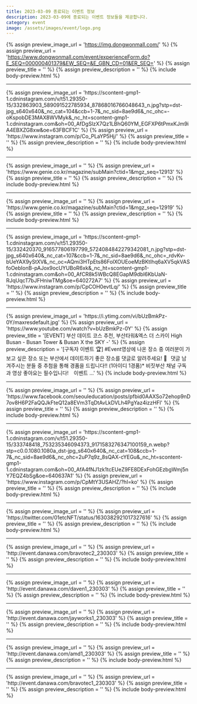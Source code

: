 ```yaml
---
title: 2023-03-09 종료되는 이벤트 정보
description: 2023-03-09에 종료되는 이벤트 정보들을 제공합니다.
category: event
image: /assets/images/event/logo.png
---
```

{% assign preview_image_url = 'https://img.dongwonmall.com/' %}
{% assign preview_url = 'https://www.dongwonmall.com/event/experienceForm.do?E_SEQ=000000401379&EW_SEQ=&E_GBN_CD=01&ER_SEQ=' %}
{% assign preview_title = '' %}
{% assign preview_description = '' %}
{% include body-preview.html %}
<hr>{% assign preview_image_url = 'https://scontent-gmp1-1.cdninstagram.com/v/t51.29350-15/332863903_589091522785934_87868016766048643_n.jpg?stp=dst-jpg_s640x640&amp;_nc_cat=104&amp;ccb=1-7&amp;_nc_sid=8ae9d6&amp;_nc_ohc=-oKspobDE3MAX8WVMyk&amp;_nc_ht=scontent-gmp1-1.cdninstagram.com&amp;oh=00_AfDgSlzX7Qz1LBhQ60YM_EGFXP6tPmxKJm9iA4EBXZG8xw&amp;oe=63FBCF1C' %}
{% assign preview_url = 'https://www.instagram.com/p/Co_PLaYP5Hj/' %}
{% assign preview_title = '' %}
{% assign preview_description = '' %}
{% include body-preview.html %}
<hr>{% assign preview_image_url = '' %}
{% assign preview_url = 'https://www.genie.co.kr/magazine/subMain?ctid=1&mgz_seq=12913' %}
{% assign preview_title = '' %}
{% assign preview_description = '' %}
{% include body-preview.html %}
<hr>{% assign preview_image_url = '' %}
{% assign preview_url = 'https://www.genie.co.kr/magazine/subMain?ctid=1&mgz_seq=12919' %}
{% assign preview_title = '' %}
{% assign preview_description = '' %}
{% include body-preview.html %}
<hr>{% assign preview_image_url = 'https://scontent-gmp1-1.cdninstagram.com/v/t51.29350-15/332420370_916577806197799_5724084842279342081_n.jpg?stp=dst-jpg_s640x640&amp;_nc_cat=107&amp;ccb=1-7&amp;_nc_sid=8ae9d6&amp;_nc_ohc=_rdvKv-bUeYAX9yStXV&amp;_nc_oc=AQmi3HTpEts86FolXOUEoeMzBKtIhq6aXV5qkVASfoOebIonB-pAJox9ocUYUBoR6xk&amp;_nc_ht=scontent-gmp1-1.cdninstagram.com&amp;oh=00_AfCR8k5WBcQ8EGapM9dbI6KbUaN-RJqUqcT7bJFHniwTMg&amp;oe=640272A7' %}
{% assign preview_url = 'https://www.instagram.com/p/CpCOH0evtLq/' %}
{% assign preview_title = '' %}
{% assign preview_description = '' %}
{% include body-preview.html %}
<hr>{% assign preview_image_url = 'https://i.ytimg.com/vi/bUzBmkPz-0Y/maxresdefault.jpg' %}
{% assign preview_url = 'https://www.youtube.com/watch?v=bUzBmkPz-0Y' %}
{% assign preview_title = '[EVENT] 부산 데이트 코스 추천, 부산타워&amp;엑스 더 스카이 High Busan - Busan Tower &amp; Busan X the SKY -' %}
{% assign preview_description = '[구독자 이벤트 🏆] #Event영상에 나온 장소 중 여러분이 가보고 싶은 장소 또는 부산에서 데이트하기 좋은 장소를 댓글로 알려주세요! 📄⠀댓글 남겨주시는 분들 중 추첨을 통해 경품을 드립니다!! (1아이디 1경품)* 비짓부산 채널 구독과 영상 좋아요는 필수입니다! ⠀이벤트 ...' %}
{% include body-preview.html %}
<hr>{% assign preview_image_url = '' %}
{% assign preview_url = 'https://www.facebook.com/seouleducation/posts/pfbid0AAXSo72ehop9nD7ov8H6P2FaQQJkFteQ12a8EVm3TqDtAvLkDVLh4PgYaz4izzHFl' %}
{% assign preview_title = '' %}
{% assign preview_description = '' %}
{% include body-preview.html %}
<hr>{% assign preview_image_url = 'https://scontent-gmp1-1.cdninstagram.com/v/t51.29350-15/333748418_753235346094373_9171583276347100159_n.webp?stp=c0.0.1080.1080a_dst-jpg_s640x640&amp;_nc_cat=108&amp;ccb=1-7&amp;_nc_sid=8ae9d6&amp;_nc_ohc=2uP7q9z_8sQAX-cYEGu&amp;_nc_ht=scontent-gmp1-1.cdninstagram.com&amp;oh=00_AfA4fNJ1zk1tcEUeZ9FE8DExFohGEzbgWmj5nY7EQZ4bSg&amp;oe=640637A1' %}
{% assign preview_url = 'https://www.instagram.com/p/CpMtY3USAHZ/?hl=ko' %}
{% assign preview_title = '' %}
{% assign preview_description = '' %}
{% include body-preview.html %}
<hr>{% assign preview_image_url = '' %}
{% assign preview_url = 'https://twitter.com/01etcNFT/status/1630382921017327616' %}
{% assign preview_title = '' %}
{% assign preview_description = '' %}
{% include body-preview.html %}
<hr>{% assign preview_image_url = '' %}
{% assign preview_url = 'http://event.danawa.com/bravotec2_230303' %}
{% assign preview_title = '' %}
{% assign preview_description = '' %}
{% include body-preview.html %}
<hr>{% assign preview_image_url = '' %}
{% assign preview_url = 'http://event.danawa.com/daven1_230303' %}
{% assign preview_title = '' %}
{% assign preview_description = '' %}
{% include body-preview.html %}
<hr>{% assign preview_image_url = '' %}
{% assign preview_url = 'http://event.danawa.com/jayworks1_230303' %}
{% assign preview_title = '' %}
{% assign preview_description = '' %}
{% include body-preview.html %}
<hr>{% assign preview_image_url = '' %}
{% assign preview_url = 'http://event.danawa.com/amd1_230303' %}
{% assign preview_title = '' %}
{% assign preview_description = '' %}
{% include body-preview.html %}
<hr>{% assign preview_image_url = '' %}
{% assign preview_url = 'http://event.danawa.com/bravotec1_230303' %}
{% assign preview_title = '' %}
{% assign preview_description = '' %}
{% include body-preview.html %}